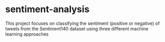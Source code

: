 # sentiment-analysis
This project focuses on classifying the sentiment (positive or negative) of tweets from the Sentiment140 dataset using three different machine learning approaches

